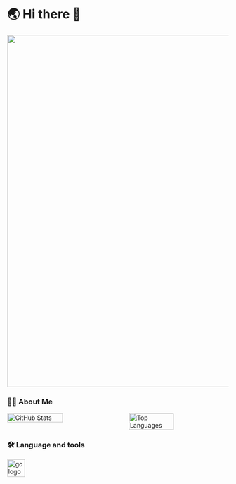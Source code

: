 <h1 align="left">🌏 Hi there 👋</h1>
<!--
**yoghurt321/yoghurt321** is a ✨ _special_ ✨ repository because its `README.md` (this file) appears on your GitHub profile.

Here are some ideas to get you started:

- 🔭 I’m currently working on ...
- 🌱 I’m currently learning ...
- 👯 I’m looking to collaborate on ...
- 🤔 I’m looking for help with ...
- 💬 Ask me about ...
- 📫 How to reach me: ...
- 😄 Pronouns: ...
- ⚡ Fun fact: ...
-->

<!--https://github.com/Ashutosh00710/github-readme-activity-graph-->
<img width="800" src="https://github-readme-activity-graph.vercel.app/graph?username=yoghurt321&theme=react&hide_border=true&area=true" />

<h3 align="left">👩‍💻  About Me</h3>
<div style="display: flex; justify-content: space-between;">
  <!--https://github.com/anuraghazra/github-readme-stats-->
  <img align="center" src="https://github-readme-stats.vercel.app/api?username=yoghurt321&theme=transparent&include_all_commits=true&show_icons=true&hide_border=true" alt="GitHub Stats" width="50%" />
  <!---->
  <img align="center" src="https://github-readme-stats.vercel.app/api/top-langs/?username=yoghurt321&theme=transparent&hide_border=true&layout=donut-vertical&langs_count=6" alt="Top Languages" width="45%" />
</div>

<h3 align="left">🛠 Language and tools</h3>
<div align="left">
  <img src="https://cdn.jsdelivr.net/gh/devicons/devicon@latest/icons/docker/docker-original-wordmark.svg" height="40" alt="go logo" />
<div
